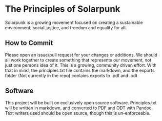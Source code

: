 # The Principles of Solarpunk

Solarpunk is a growing movement focused on creating a sustainable environment, social justice, and freedom and equality for all.

## How to Commit

Please open an issue/pull request for your changes or additions. We should all work together to create something that represents our movement, not just one persons idea of it. This is a growing, community driven effort. With that in mind, the principles.txt file contains the markdown, and the exports folder (Not currently in the repo) contains exports to .pdf and .odt

## Software 

This project will be built on exclusively open source software. Principles.txt will be written in markdown, and converted to PDF and ODT with Pandoc. Text writers used should be open source, though this is un-enforceable.

